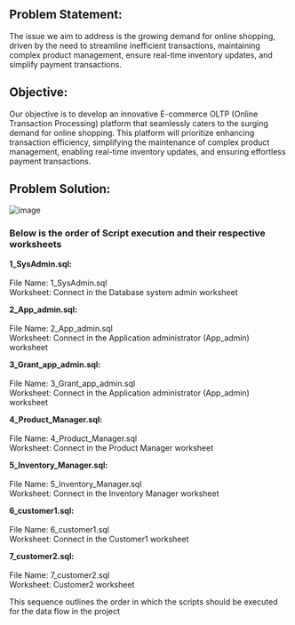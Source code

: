 ## Problem Statement:
The issue we aim to address is the growing demand for online shopping, driven by the need to streamline inefficient transactions, maintaining complex product management, ensure real-time inventory updates, and simplify payment transactions.

## Objective:
Our objective is to develop an innovative E-commerce OLTP (Online Transaction Processing) platform that seamlessly caters to the surging demand for online shopping. This platform will prioritize enhancing transaction efficiency, simplifying the maintenance of complex product management, enabling real-time inventory updates, and ensuring effortless payment transactions.

## Problem Solution:
![image](https://github.com/Pal-96/e-commerce-project-oltp/assets/119008696/3a2b378e-0a7a-43db-8d72-2777f61765bf)

### Below is the order of Script execution and their respective worksheets<br>

**1_SysAdmin.sql:**<br><br>
File Name: 1_SysAdmin.sql<br>
Worksheet: Connect in the Database system admin worksheet

**2_App_admin.sql:**<br><br>
File Name: 2_App_admin.sql<br>
Worksheet: Connect in the Application administrator (App_admin) worksheet

**3_Grant_app_admin.sql:**<br><br>
File Name: 3_Grant_app_admin.sql<br>
Worksheet: Connect in the Application administrator (App_admin) worksheet

**4_Product_Manager.sql:**<br><br>
File Name: 4_Product_Manager.sql<br>
Worksheet: Connect in the Product Manager worksheet

**5_Inventory_Manager.sql:**<br><br>
File Name: 5_Inventory_Manager.sql<br>
Worksheet: Connect in the Inventory Manager worksheet

**6_customer1.sql:**<br><br>
File Name: 6_customer1.sql<br>
Worksheet: Connect in the Customer1 worksheet

**7_customer2.sql:**<br><br>
File Name: 7_customer2.sql<br>
Worksheet: Customer2 worksheet

This sequence outlines the order in which the scripts should be executed for the data flow in the project
